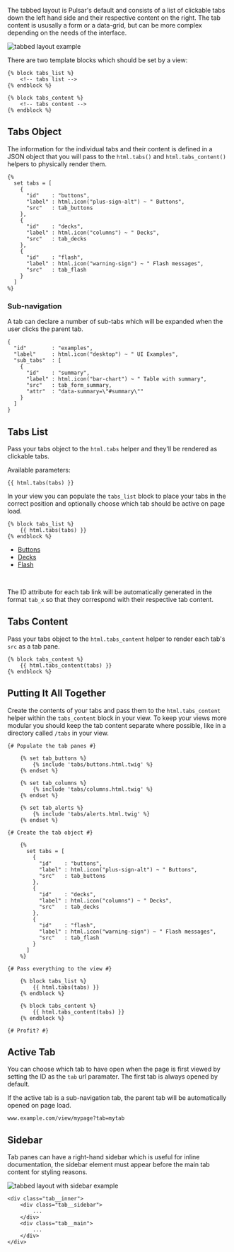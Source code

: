 The tabbed layout is Pulsar's default and consists of a list of clickable tabs down the left hand side and their respective content on the right. The tab content is ususally a form or a data-grid, but can be more complex depending on the needs of the interface.

![tabbed layout example](http://localhost:8000/docs/images/layout_tabbed.png)

There are two template blocks which should be set by a view:

	{% block tabs_list %} 
		<!-- tabs list -->
	{% endblock %}
	
	{% block tabs_content %} 
		<!-- tabs content -->
	{% endblock %}

## Tabs Object

The information for the individual tabs and their content is defined in a JSON object that you will pass to the `html.tabs()` and `html.tabs_content()` helpers to physically render them.


	{% 
	  set tabs = [
	    {
	      "id"    : "buttons", 
	      "label" : html.icon("plus-sign-alt") ~ " Buttons",
	      "src"   : tab_buttons
	    },
	    {
	      "id"    : "decks",   
	      "label" : html.icon("columns") ~ " Decks",
	      "src"   : tab_decks
	    },
	    {
	      "id"    : "flash",   
	      "label" : html.icon("warning-sign") ~ " Flash messages",
	      "src"   : tab_flash
	    }
	  ]
	%}

### Sub-navigation

A tab can declare a number of sub-tabs which will be expanded when the user clicks the parent tab.

	{
      "id"        : "examples",
      "label"     : html.icon("desktop") ~ " UI Examples",
      "sub_tabs"  : [
        {
          "id"    : "summary",
          "label" : html.icon("bar-chart") ~ " Table with summary",
          "src"   : tab_form_summary,
          "attr"  : "data-summary=\"#summary\""
        }
      ]
    }

## Tabs List

Pass your tabs object to the `html.tabs` helper and they'll be rendered as clickable tabs.

Available parameters:

	{{ html.tabs(tabs) }}
	
In your view you can populate the `tabs_list` block to place your tabs in the correct position and optionally choose which tab should be active on page load.

	{% block tabs_list %}
		{{ html.tabs(tabs) }}
	{% endblock %}

<ul class="tabs__list">
	<li><a href="#buttons" data-toggle="tab"><i class="icon-plus-sign-alt"></i> Buttons</a></li>
	<li class="is-active"><a href="#decks" data-toggle="tab"><i class="icon-columns"></i> Decks</a></li>
	<li><a href="#flash" data-toggle="tab"><i class="icon-warning-sign"></i> Flash</a></li>
</ul>

<br style="clear:both;" />

The ID attribute for each tab link will be automatically generated in the format `tab_x` so that they correspond with their respective tab content.

## Tabs Content

Pass your tabs object to the `html.tabs_content` helper to render each tab's `src` as a tab pane.

	{% block tabs_content %}
		{{ html.tabs_content(tabs) }}
	{% endblock %}

## Putting It All Together

Create the contents of your tabs and pass them to the `html.tabs_content` helper within the `tabs_content` block in your view. To keep your views more modular you should keep the tab content separate where possible, like in a directory called `/tabs` in your view.

	{# Populate the tab panes #}

		{% set tab_buttons %}
			{% include 'tabs/buttons.html.twig' %}
		{% endset %}
		
		{% set tab_columns %}
			{% include 'tabs/columns.html.twig' %}
		{% endset %}
		
		{% set tab_alerts %}
			{% include 'tabs/alerts.html.twig' %}
		{% endset %}

	{# Create the tab object #}

		{% 
		  set tabs = [
		    {
		      "id"    : "buttons", 
		      "label" : html.icon("plus-sign-alt") ~ " Buttons",
		      "src"   : tab_buttons
		    },
		    {
		      "id"    : "decks",   
		      "label" : html.icon("columns") ~ " Decks",
		      "src"   : tab_decks
		    },
		    {
		      "id"    : "flash",   
		      "label" : html.icon("warning-sign") ~ " Flash messages",
		      "src"   : tab_flash
		    }
		  ]
		%}

	{# Pass everything to the view #}

		{% block tabs_list %}
			{{ html.tabs(tabs) }}
		{% endblock %}
		
		{% block tabs_content %}
			{{ html.tabs_content(tabs) }}
		{% endblock %}

	{# Profit? #}


## Active Tab

You can choose which tab to have open when the page is first viewed by setting the ID as the `tab` url paramater. The first tab is always opened by default.

If the active tab is a sub-navigation tab, the parent tab will be automatically opened on page load.

	www.example.com/view/mypage?tab=mytab

## Sidebar

Tab panes can have a right-hand sidebar which is useful for inline documentation, the sidebar element must appear before the main tab content for styling reasons.

![tabbed layout with sidebar example](http://localhost:8000/docs/images/layout_tabbed-sidebar.png)

	<div class="tab__inner">
    	<div class="tab__sidebar">
    		...
    	</div>
    	<div class="tab__main">
    		...
    	</div>
    </div>